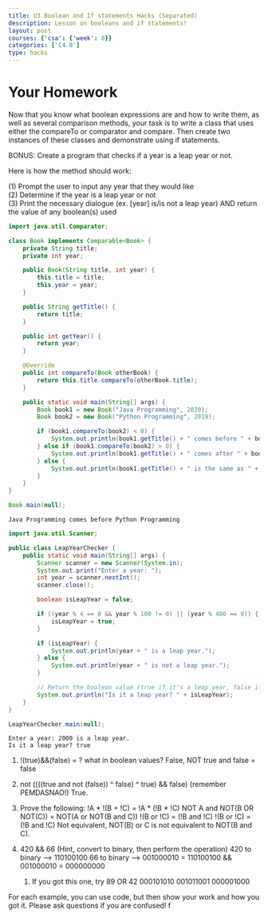 ```yaml
---
title: U3 Boolean and If statements Hacks (Separated)
description: Lesson on booleans and if statements!
layout: post
courses: {'csa': {'week': 8}}
categories: ['C4.0']
type: hacks
---
```


# Your Homework

Now that you know what boolean expressions are and how to write them, as well as several comparison methods, your task is to write a class that uses either the compareTo or comparator and compare. Then create two instances of these classes and demonstrate using if statements. 

BONUS: Create a program that checks if a year is a leap year or not.

Here is how the method should work: 

(1) Prompt the user to input any year that they would like <br>
(2) Determine if the year is a leap year or not <br>
(3) Print the necessary dialogue (ex. [year] is/is not a leap year) AND return the value of any boolean(s) used





```java
import java.util.Comparator;

class Book implements Comparable<Book> {
    private String title;
    private int year;

    public Book(String title, int year) {
        this.title = title;
        this.year = year;
    }

    public String getTitle() {
        return title;
    }

    public int getYear() {
        return year;
    }

    @Override
    public int compareTo(Book otherBook) {
        return this.title.compareTo(otherBook.title);
    }

    public static void main(String[] args) {
        Book book1 = new Book("Java Programming", 2020);
        Book book2 = new Book("Python Programming", 2019);

        if (book1.compareTo(book2) < 0) {
            System.out.println(book1.getTitle() + " comes before " + book2.getTitle());
        } else if (book1.compareTo(book2) > 0) {
            System.out.println(book1.getTitle() + " comes after " + book2.getTitle());
        } else {
            System.out.println(book1.getTitle() + " is the same as " + book2.getTitle());
        }
    }
}

Book.main(null);
```

    Java Programming comes before Python Programming



```java
import java.util.Scanner;

public class LeapYearChecker {
    public static void main(String[] args) {
        Scanner scanner = new Scanner(System.in);
        System.out.print("Enter a year: ");
        int year = scanner.nextInt();
        scanner.close();

        boolean isLeapYear = false;

        if ((year % 4 == 0 && year % 100 != 0) || (year % 400 == 0)) {
            isLeapYear = true;
        }

        if (isLeapYear) {
            System.out.println(year + " is a leap year.");
        } else {
            System.out.println(year + " is not a leap year.");
        }

        // Return the boolean value (true if it's a leap year, false if not)
        System.out.println("Is it a leap year? " + isLeapYear);
    }
}

LeapYearChecker.main(null);
```

    Enter a year: 2000 is a leap year.
    Is it a leap year? true


1. !(true)&&(false) = ? what in boolean values?
False, NOT true and false = false

2. not ((((true and not (false)) ^ false) ^ true) && false) (remember PEMDASNAO!)
True.

3. Prove the following: !A * !(B + !C) = !A * (!B * !C)
NOT A and NOT(B OR NOT(C)) = NOT(A or NOT(B and C))
!(B or !C) = (!B and !C)
!(B or !C) = (!B and !C)
Not equivalent, NOT(B) or C is not equivalent to NOT(B and C).

4. 420 && 66 (Hint, convert to binary, then perform the operation)
420 to binary --> 110100100
66 to binary --> 001000010
= 110100100 && 001000010
= 000000000

   1. If you got this one, try 89 OR 42
   000101010 
   001011001
   000001000

For each example, you can use code, but then show your work and how you got it. Please ask questions if you are confused!
f




